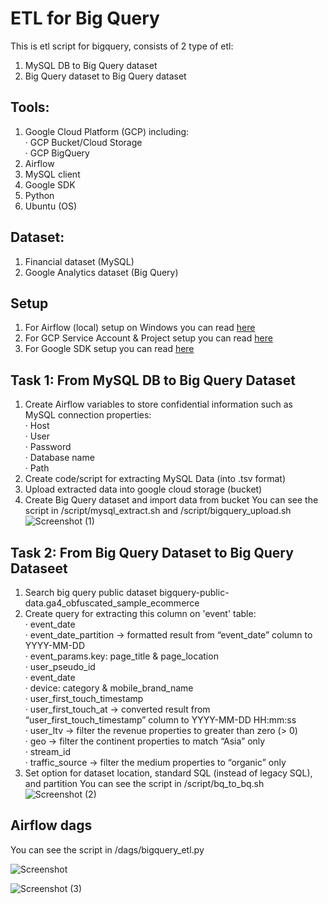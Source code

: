 # ETL for Big Query

This is etl script for bigquery, consists of 2 type of etl:
1. MySQL DB to Big Query dataset
2. Big Query dataset to Big Query dataset

## Tools:
1. Google Cloud Platform (GCP) including: <br />
  · GCP Bucket/Cloud Storage <br />
  · GCP BigQuery <br />
2. Airflow
3. MySQL client
4. Google SDK
5. Python
6. Ubuntu (OS)

## Dataset:
1. Financial dataset (MySQL)
2. Google Analytics dataset (Big Query)

## Setup
1. For Airflow (local) setup on Windows you can read [here](https://github.com/iqbalhanif/airflow-etl-local)
2. For GCP Service Account & Project setup you can read [here](https://github.com/iqbalhanif/airflow-etl-gcp)
3. For Google SDK setup you can read [here](https://github.com/iqbalhanif/ge-data-quality)

## Task 1: From MySQL DB to Big Query Dataset
1. Create Airflow variables to store confidential information such as MySQL connection properties: <br />
   · Host <br />
   · User <br />
   · Password <br />
   · Database name <br />
   · Path <br />
2. Create code/script for extracting MySQL Data (into .tsv format)
3. Upload extracted data into google cloud storage (bucket)
4. Create Big Query dataset and import data from bucket
You can see the script in /script/mysql_extract.sh and /script/bigquery_upload.sh
![Screenshot (1)](https://user-images.githubusercontent.com/18484807/143806052-10e1f8b4-488a-4a52-be01-cef9fa418b47.png)


## Task 2: From Big Query Dataset to Big Query Dataseet
1. Search big query public dataset bigquery-public-data.ga4_obfuscated_sample_ecommerce
2. Create query for extracting this column on 'event' table: <br />
   · event_date <br />
   · event_date_partition -> formatted result from “event_date” column to YYYY-MM-DD  <br />
   · event_params.key: page_title & page_location <br />
   · user_pseudo_id <br />
   · event_date <br />
   · device: category & mobile_brand_name <br />
   · user_first_touch_timestamp  <br />
   · user_first_touch_at -> converted result from “user_first_touch_timestamp” column to YYYY-MM-DD HH:mm:ss <br />
   · user_ltv -> filter the revenue properties to greater than zero (> 0) <br />
   · geo -> filter the continent properties to match “Asia” only <br />
   · stream_id <br />
   · traffic_source -> filter the medium properties to “organic” only <br />
3. Set option for dataset location, standard SQL (instead of legacy SQL), and partition
You can see the script in /script/bq_to_bq.sh
![Screenshot (2)](https://user-images.githubusercontent.com/18484807/143806065-220b3e2a-1334-438d-9da9-406a3bd53e13.png)


## Airflow dags
You can see the script in /dags/bigquery_etl.py

![Screenshot](https://user-images.githubusercontent.com/18484807/143806168-aa95e2a5-9c4d-4362-992c-ba0f5716d567.png)

![Screenshot (3)](https://user-images.githubusercontent.com/18484807/143806177-0171be7e-b9dc-4b54-8b65-0f57169d77fc.png)
